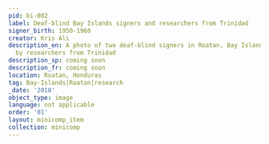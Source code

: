 ```yaml
---
pid: bi-002
label: Deaf-blind Bay Islands signers and researchers from Trinidad
signer_birth: 1950-1960
creator: Kris Ali
description_en: A photo of two deaf-blind signers in Roatan, Bay Islands being recorded
  by researchers from Trinidad
description_sp: coming soon
description_fr: coming soon
location: Roatan, Honduras
tag: Bay-Islands|Roatan|research
_date: '2018'
object_type: image
language: not applicable
order: '01'
layout: minicomp_item
collection: minicomp
---
```

